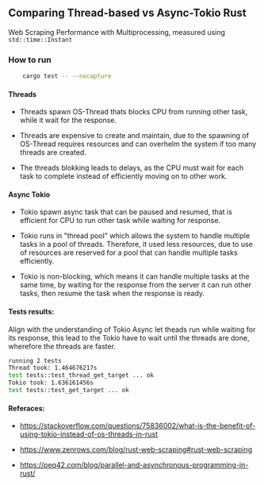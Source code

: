 ## Comparing Thread-based vs Async-Tokio Rust

Web Scraping Performance with Multiprocessing, measured using `std::time::Instant`

### How to run
```bash
    cargo test -- --nocapture
```

#### Threads

- Threads spawn OS-Thread thats blocks CPU from running other task, while it wait for the response.

- Threads are expensive to create and maintain, 
due to the spawning of OS-Thread requires resources and
can overhelm the system if too many threads are created.

- The threads blokking leads to delays, as the CPU must wait for each task 
to complete instead of efficiently moving on to other work.


#### Async Tokio
- Tokio spawn async task that can be paused and resumed, that is efficient for CPU to run other task while waiting for response.

- Tokio runs in "thread pool" which allows the system to handle multiple tasks in a pool of threads.
Therefore, it used less resources, due to use of resources are reserved for a pool that can 
handle multiple tasks efficiently.

- Tokio is non-blocking, which means it can handle multiple tasks at the same time,
by waiting for the response from the server it can run other tasks,
then resume the task when the response is ready.


#### Tests results:
Align with the understanding of Tokio Async let theads run while waiting for its response,
this lead to the Tokio have to wait until the threads are done, wherefore the threads are faster.

```bash
running 2 tests
Thread took: 1.464676217s
test tests::test_thread_get_target ... ok
Tokio took: 1.636161456s
test tests::test_get_target ... ok
````


#### Referaces:
- https://stackoverflow.com/questions/75836002/what-is-the-benefit-of-using-tokio-instead-of-os-threads-in-rust

- https://www.zenrows.com/blog/rust-web-scraping#rust-web-scraping

- https://peq42.com/blog/parallel-and-asynchronous-programming-in-rust/